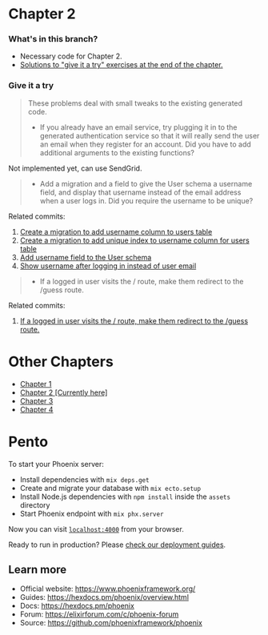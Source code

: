 # Chapter 2

### What's in this branch?

- Necessary code for Chapter 2.
- [Solutions to "give it a try" exercises at the end of the chapter.](https://github.com/andreyuhai/programming-phoenix-liveview/tree/chapter2#give-it-a-try)

### Give it a try

> These problems deal with small tweaks to the existing generated code.
>
> - If you already have an email service, try plugging it in to the generated authentication service so that it will really send the user an email when they register for an account. Did you have to add additional arguments to the existing functions?

Not implemented yet, can use SendGrid.

> - Add a migration and a field to give the User schema a username field, and display that username instead of the email address when a user logs in. Did you require the username to be unique?

Related commits: 
1. [Create a migration to add username column to users table](https://github.com/andreyuhai/programming-phoenix-liveview/commit/62fc1e0e152bfb36d96c5758283deb034629ca28)
2. [Create a migration to add unique index to username column for users table](https://github.com/andreyuhai/programming-phoenix-liveview/commit/c6a34fa00ace1188552678102a2b2d213d5bbe31)
3. [Add username field to the User schema](https://github.com/andreyuhai/programming-phoenix-liveview/commit/ff6b5a5c98b7513b4ca0d77da62631213e02ba01)
4. [Show username after logging in instead of user email](https://github.com/andreyuhai/programming-phoenix-liveview/commit/602e4f658130bae41aa61b97f7d606f5e5503d57)


> - If a logged in user visits the / route, make them redirect to the /guess route.

Related commits: 
1. [If a logged in user visits the / route, make them redirect to the /guess route.](https://github.com/andreyuhai/programming-phoenix-liveview/commit/68a142f4bd93a11182157d8ba8298ef79747f01e) 

# Other Chapters

- [Chapter 1](https://github.com/andreyuhai/programming-phoenix-liveview/tree/chapter1)
- [Chapter 2 [Currently here]](https://github.com/andreyuhai/programming-phoenix-liveview/tree/chapter2)
- [Chapter 3](https://github.com/andreyuhai/programming-phoenix-liveview/tree/chapter3)
- [Chapter 4](https://github.com/andreyuhai/programming-phoenix-liveview/tree/chapter4)

# Pento

To start your Phoenix server:

  * Install dependencies with `mix deps.get`
  * Create and migrate your database with `mix ecto.setup`
  * Install Node.js dependencies with `npm install` inside the `assets` directory
  * Start Phoenix endpoint with `mix phx.server`

Now you can visit [`localhost:4000`](http://localhost:4000) from your browser.

Ready to run in production? Please [check our deployment guides](https://hexdocs.pm/phoenix/deployment.html).

## Learn more

  * Official website: https://www.phoenixframework.org/
  * Guides: https://hexdocs.pm/phoenix/overview.html
  * Docs: https://hexdocs.pm/phoenix
  * Forum: https://elixirforum.com/c/phoenix-forum
  * Source: https://github.com/phoenixframework/phoenix
